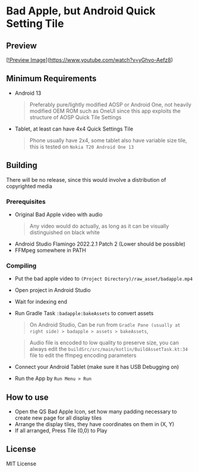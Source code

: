 # Bad Apple, but Android Quick Setting Tile

## Preview
[[!Preview Image](https://img.youtube.com/vi/yGhvo-Aefz8/0.jpg)](https://www.youtube.com/watch?v=yGhvo-Aefz8)

## Minimum Requirements
- Android 13 
  > Preferably pure/lightly modified AOSP or Android One, not heavily modified OEM ROM such as OneUI 
  > since this app exploits the structure of AOSP Quick Tile Settings
- Tablet, at least can have 4x4 Quick Settings Tile
  > Phone usually have 2x4, some tablet also have variable size tile, this is tested on `Nokia T20 Android One 13`

## Building
There will be no release, since this would involve a distribution of copyrighted media

### Prerequisites
- Original Bad Apple video with audio 
  > Any video would do actually, as long as it can be visually distinguished on black white
- Android Studio Flamingo 2022.2.1 Patch 2 (Lower should be possible)
- FFMpeg somewhere in PATH

### Compiling
- Put the bad apple video to `(Project Directory)/raw_asset/badapple.mp4`
- Open project in Android Studio
- Wait for indexing end
- Run Gradle Task `:badapple:bakeAssets` to convert assets
  > On Android Studio, Can be run from 
  > `Gradle Pane (usually at right side) > badapple > assets > bakeAssets`,

  > Audio file is encoded to low quality to preserve size, you can always edit the 
  > `buildSrc/src/main/kotlin/BuildAssetTask.kt:34` file to edit the ffmpeg encoding parameters
- Connect your Android Tablet (make sure it has USB Debugging on)
- Run the App by `Run Menu > Run`

## How to use
- Open the QS Bad Apple Icon, set how many padding necessary to create new page for all display tiles
- Arrange the display tiles, they have coordinates on them in (X, Y)
- If all arranged, Press Tile (0,0) to Play 

## License
MIT License
